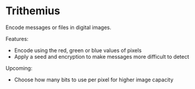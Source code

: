 # Trithemius
Encode messages or files in digital images.

Features:
- Encode using the red, green or blue values of pixels
- Apply a seed and encryption to make messages more difficult to detect

Upcoming:
- Choose how many bits to use per pixel for higher image capacity
